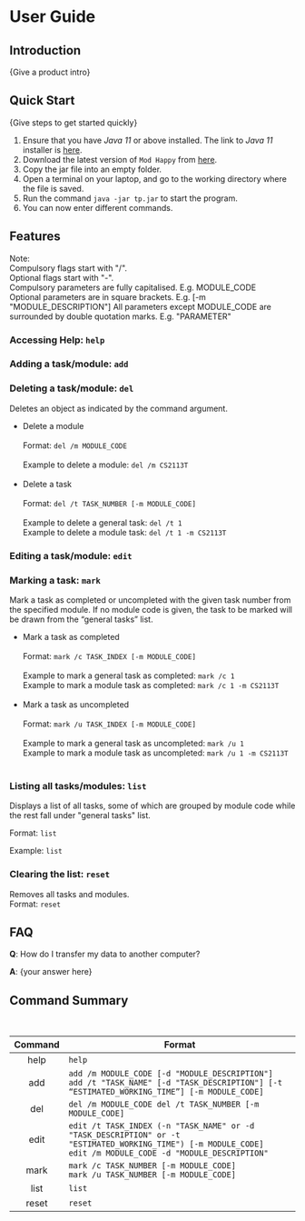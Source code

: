 # User Guide

## Introduction

{Give a product intro}

## Quick Start

{Give steps to get started quickly}

1. Ensure that you have _Java 11_ or above installed. The link to _Java 11_ installer is [here](https://docs.aws.amazon.com/corretto/latest/corretto-11-ug/downloads-list.html).
2. Download the latest version of `Mod Happy` from [here](http://link.to/duke).
3. Copy the jar file into an empty folder.
4. Open a terminal on your laptop, and go to the working directory where the file is saved.
5. Run the command  `java -jar tp.jar` to start the program.
6. You can now enter different commands.

## Features

Note:<br>
Compulsory flags start with "/". <br>
Optional flags start with "-". <br>
Compulsory parameters are fully capitalised. E.g. MODULE_CODE <br>
Optional parameters are in square brackets. E.g. [-m "MODULE_DESCRIPTION"]
All parameters except MODULE_CODE are surrounded by double quotation marks. E.g. "PARAMETER"

### Accessing Help: `help`

### Adding a task/module: `add`

### Deleting a task/module: `del`

Deletes an object as indicated by the command argument.

- Delete a module <br><br>
  Format: `del /m MODULE_CODE`<br><br>
  Example to delete a module: `del /m CS2113T`<br><br>
- Delete a task <br><br>
  Format: `del /t TASK_NUMBER [-m MODULE_CODE]`<br><br>
  Example to delete a general task: `del /t 1`<br>
  Example to delete a module task: `del /t 1 -m CS2113T`<br>

### Editing a task/module: `edit`

### Marking a task: `mark`

Mark a task as completed or uncompleted with the given task number from the specified module. If no module code is given, the task to be marked will be drawn from the “general tasks” list.

- Mark a task as completed <br><br>
  Format: `mark /c TASK_INDEX [-m MODULE_CODE]` <br><br>
  Example to mark a general task as completed: `mark /c 1`<br>
  Example to mark a module task as completed: `mark /c 1 -m CS2113T`<br><br>
- Mark a task as uncompleted <br><br>
  Format: `mark /u TASK_INDEX [-m MODULE_CODE]` <br><br>
  Example to mark a general task as uncompleted: `mark /u 1`<br>
  Example to mark a module task as uncompleted: `mark /u 1 -m CS2113T`<br><br>

### Listing all tasks/modules: `list`

Displays a list of all tasks, some of which are grouped by module code while the rest fall under "general tasks" list.

Format: `list`

Example: `list`

### Clearing the list: `reset`

Removes all tasks and modules. <br>
Format: `reset`

## FAQ

**Q**: How do I transfer my data to another computer?

**A**: {your answer here}

## Command Summary
<br>

| Command | Format                                                                                                                                                             |
|:-------:|--------------------------------------------------------------------------------------------------------------------------------------------------------------------|
|  help   | `help`                                                                                                                                                             |
|   add   | `add /m MODULE_CODE [-d "MODULE_DESCRIPTION"]`</br>`add /t "TASK_NAME" [-d "TASK_DESCRIPTION"] [-t “ESTIMATED_WORKING_TIME”] [-m MODULE_CODE]`                     |
|   del   | `del /m MODULE_CODE del /t TASK_NUMBER [-m MODULE_CODE]`                                                                                                           |
|  edit   | `edit /t TASK_INDEX (-n "TASK_NAME" or -d "TASK_DESCRIPTION" or -t "ESTIMATED_WORKING_TIME") [-m MODULE_CODE]` </br> `edit /m MODULE_CODE -d "MODULE_DESCRIPTION"` |
|  mark   | `mark /c TASK_NUMBER [-m MODULE_CODE]`</br>`mark /u TASK_NUMBER [-m MODULE_CODE]`                                                                                  |
|  list   | `list`                                                                                                                                                             |
|  reset  | `reset`                                                                                                                                                            |
